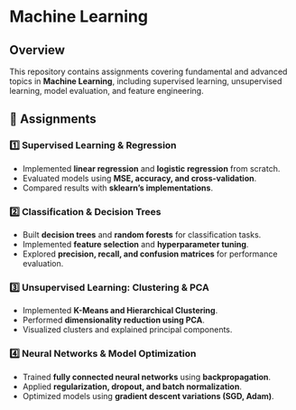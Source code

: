 # Machine Learning 

## Overview  
This repository contains assignments covering fundamental and advanced topics in **Machine Learning**, including supervised learning, unsupervised learning, model evaluation, and feature engineering.

## 📌 Assignments  

### 1️⃣ **Supervised Learning & Regression**  
- Implemented **linear regression** and **logistic regression** from scratch.  
- Evaluated models using **MSE, accuracy, and cross-validation**.  
- Compared results with **sklearn’s implementations**.  

### 2️⃣ **Classification & Decision Trees**  
- Built **decision trees** and **random forests** for classification tasks.  
- Implemented **feature selection** and **hyperparameter tuning**.  
- Explored **precision, recall, and confusion matrices** for performance evaluation.  

### 3️⃣ **Unsupervised Learning: Clustering & PCA**  
- Implemented **K-Means and Hierarchical Clustering**.  
- Performed **dimensionality reduction using PCA**.  
- Visualized clusters and explained principal components.  

### 4️⃣ **Neural Networks & Model Optimization**  
- Trained **fully connected neural networks** using **backpropagation**.  
- Applied **regularization, dropout, and batch normalization**.  
- Optimized models using **gradient descent variations (SGD, Adam)**.  
